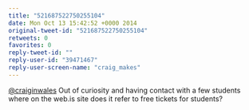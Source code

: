 ```yaml
---
title: "521687522750255104"
date: Mon Oct 13 15:42:52 +0000 2014
original-tweet-id: "521687522750255104"
retweets: 0
favorites: 0
reply-tweet-id: ""
reply-user-id: "39471467"
reply-user-screen-name: "craig_makes"
---
```

<a href="https://twitter.com/craiginwales">@craiginwales</a> Out of curiosity and having contact with a few students where on the web.is site does it refer to free tickets for students?
